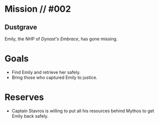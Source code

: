# Mission // #002
## Dustgrave

Emily, the NHP of *Dynast's Embrace*, has gone missing.

# Goals
- Find Emily and retrieve her safely.
- Bring those who captured Emily to justice.

# Reserves
- Captain Stavros is willing to put all his resources behind Mythos to get Emily back safely.